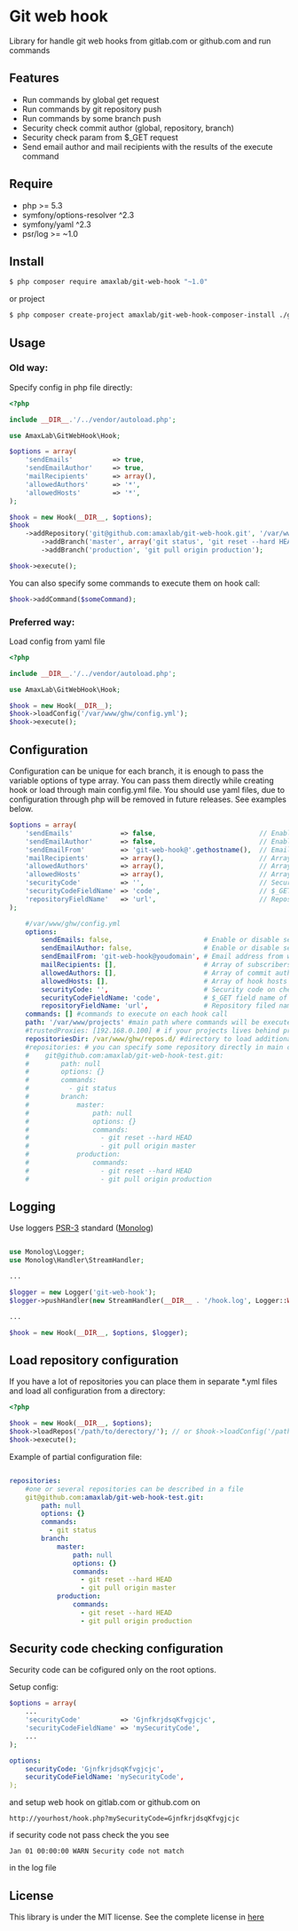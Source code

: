Git web hook
===

Library for handle git web hooks from gitlab.com or github.com and run commands 

Features
--------

- Run commands by global get request
- Run commands by git repository push
- Run commands by some branch push
- Security check commit author (global, repository, branch)
- Security check param from $_GET request
- Send email author and mail recipients with the results of the execute command

Require
-------

- php >= 5.3
- symfony/options-resolver ^2.3
- symfony/yaml ^2.3
- psr/log >= ~1.0

Install
-------
``` bash
$ php composer require amaxlab/git-web-hook "~1.0"
```

or project

``` bash
$ php composer create-project amaxlab/git-web-hook-composer-install ./git-web-hook --prefer-dist
```

Usage
-----

### Old way:
Specify config in php file directly:

```php
<?php

include __DIR__.'/../vendor/autoload.php';

use AmaxLab\GitWebHook\Hook;

$options = array(
    'sendEmails'          => true,
    'sendEmailAuthor'     => true,
    'mailRecipients'      => array(),
    'allowedAuthors'      => '*',
    'allowedHosts'        => '*',
);

$hook = new Hook(__DIR__, $options);
$hook
	->addRepository('git@github.com:amaxlab/git-web-hook.git', '/var/www/my_project_folder/web', array(/*command executed on each push to repository*/))
		->addBranch('master', array('git status', 'git reset --hard HEAD', 'git pull origin master'), '/var/www/my_project_folder/demo_subdomain',  array(/* array of redefined options*/)) // commands executed on push to specified branch in /var/www/html/my_site/ folder
 		->addBranch('production', 'git pull origin production');

$hook->execute();
```

You can also specify some commands to execute them on hook call:

```php
$hook->addCommand($someCommand);
```

### Preferred way:

Load config from yaml file
```php
<?php

include __DIR__.'/../vendor/autoload.php';

use AmaxLab\GitWebHook\Hook;

$hook = new Hook(__DIR__);
$hook->loadConfig('/var/www/ghw/config.yml');
$hook->execute();
```


Configuration
-------------

Configuration can be unique for each branch, it is enough to pass the variable options of type array. You can pass them directly while creating hook or load through main config.yml file. You should use yaml files, due to configuration through php will be removed in future releases.
See examples below.

```php
$options = array(
    'sendEmails'            => false,                          // Enable or disable sending emails
    'sendEmailAuthor'       => false,                          // Enable or disable sending email commit author
    'sendEmailFrom'         => 'git-web-hook@'.gethostname(),  // Email address from which messages are sent
    'mailRecipients'        => array(),                        // Array of subscribers
    'allowedAuthors'        => array(),                        // Array of commit authors allowed to execute commands
    'allowedHosts'          => array(),                        // Array of hook hosts allowed to execute commands
    'securityCode'          => '',                             // Security code on check $_GET request
    'securityCodeFieldName' => 'code',                         // $_GET field name of security code
    'repositoryFieldName'   => 'url',                          // Repository filed name on the JSON query
);
```

```yaml
    #/var/www/ghw/config.yml
    options:
        sendEmails: false,                       # Enable or disable sending emails
        sendEmailAuthor: false,                  # Enable or disable sending email commit author
        sendEmailFrom: 'git-web-hook@youdomain', # Email address from which messages are sent
        mailRecipients: [],                      # Array of subscribers
        allowedAuthors: [],                      # Array of commit authors allowed to execute commands
        allowedHosts: [],                        # Array of hook hosts allowed to execute commands
        securityCode: '',                        # Security code on check $_GET request
        securityCodeFieldName: 'code',           # $_GET field name of security code
        repositoryFieldName: 'url',              # Repository filed name on the JSON query
    commands: [] #commands to execute on each hook call
    path: '/var/www/projects' #main path where commands will be executed, can be overwrite in repository or branch
    #trustedProxies: [192.168.0.100] # if your projects lives behind proxy you should specify it ip, to correctly determine real ip address
    repositoriesDir: /var/www/ghw/repos.d/ #directory to load additional yaml files with repository configuraton
    #repositories: # you can specify some repository directly in main config file
    #    git@github.com:amaxlab/git-web-hook-test.git:
    #        path: null
    #        options: {}
    #        commands: 
    #          - git status
    #        branch:
    #            master:
    #                path: null
    #                options: {}
    #                commands: 
    #                  - git reset --hard HEAD
    #                  - git pull origin master
    #            production:
    #                commands: 
    #                  - git reset --hard HEAD
    #                  - git pull origin production
```

Logging
-------

Use loggers [PSR-3](https://github.com/php-fig/fig-standards/blob/master/accepted/PSR-3-logger-interface.md) standard ([Monolog](https://github.com/Seldaek/monolog))

```php

use Monolog\Logger;
use Monolog\Handler\StreamHandler;

...

$logger = new Logger('git-web-hook');
$logger->pushHandler(new StreamHandler(__DIR__ . '/hook.log', Logger::WARNING));

...

$hook = new Hook(__DIR__, $options, $logger);

```

Load repository configuration
-----------------------------

If you have a lot of repositories you can place them in separate *.yml files and load all configuration from a directory:

```php
<?php

$hook = new Hook(__DIR__, $options);
$hook->loadRepos('/path/to/derectory/'); // or $hook->loadConfig('/path/to/file); if you specify `repositoriesDir` in main config.yml
$hook->execute();
```

Example of partial configuration file:
```yml

repositories:
    #one or several repositories can be described in a file
    git@github.com:amaxlab/git-web-hook-test.git:
        path: null
        options: {}
        commands: 
          - git status
        branch:
            master:
                path: null
                options: {}
                commands: 
                  - git reset --hard HEAD
                  - git pull origin master
            production:
                commands: 
                  - git reset --hard HEAD
                  - git pull origin production

```

Security code checking configuration
------------------------------------


Security code can be cofigured only on the root options.

Setup config:
```php
$options = array(
    ...
    'securityCode'          => 'GjnfkrjdsqKfvgjcjc',
    'securityCodeFieldName' => 'mySecurityCode',
    ...
);
```

```yaml
options:
    securityCode: 'GjnfkrjdsqKfvgjcjc',
    securityCodeFieldName: 'mySecurityCode',
);
```

and setup web hook on gitlab.com or github.com on 
```
http://yourhost/hook.php?mySecurityCode=GjnfkrjdsqKfvgjcjc
```

if security code not pass check the you see 
```
Jan 01 00:00:00 WARN Security code not match
```
in the log file


License
--------
This library is under the MIT license. See the complete license in [here](https://github.com/amaxlab/git-web-hook/blob/master/LICENSE)
